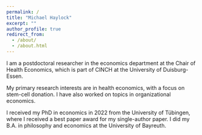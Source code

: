 ```yaml
---
permalink: /
title: "Michael Haylock"
excerpt: ""
author_profile: true
redirect_from: 
  - /about/
  - /about.html
---
```


I am a postdoctoral researcher in the economics department at the Chair of Health Economics, which is part of CINCH at the University of Duisburg-Essen.

My primary research interests are in health economics, with a focus on stem-cell donation. I have also worked on topics in organizational economics.

I received my PhD in economics in 2022 from the University of Tübingen, where I received a best paper award for my single-author paper. I did my B.A. in philosophy and economics at the University of Bayreuth. 
